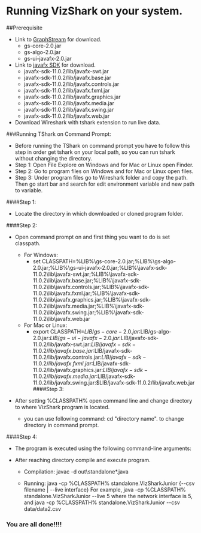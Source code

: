 # Running VizShark on your system.

##Prerequisite 
* Link to [GraphStream](https://graphstream-project.org/download/) for download.
   - gs-core-2.0.jar
   - gs-algo-2.0.jar
   - gs-ui-javafx-2.0.jar
* Link to [javafx SDK](https://gluonhq.com/products/javafx/) for download.
   - javafx-sdk-11.0.2/lib/javafx-swt.jar
   - javafx-sdk-11.0.2/lib/javafx.base.jar 
   - javafx-sdk-11.0.2/lib/javafx.controls.jar
   - javafx-sdk-11.0.2/lib/javafx.fxml.jar
   - javafx-sdk-11.0.2/lib/javafx.graphics.jar
   - javafx-sdk-11.0.2/lib/javafx.media.jar
   - javafx-sdk-11.0.2/lib/javafx.swing.jar 
   - javafx-sdk-11.0.2/lib/javafx.web.jar
* Download Wireshark with tshark extension to run live data.

###Running TShark on Command Prompt:

   - Before running the TShark on command prompt you have to follow this step in order get tshark on your local path, so you can run tshark without changing the directory.
   - Step 1: Open File Explore on Windows and for Mac or Linux open Finder.
   - Step 2: Go to program files on Windows and for Mac or Linux open files.
   - Step 3: Under program files go to Wireshark folder and copy the path. Then go start bar and search for edit environment variable and new path to variable. 

####Step 1:

- Locate the directory in which downloaded or cloned program folder.

####Step 2:

- Open command prompt on and first thing you want to do is set classpath.
    - For Windows:
      - set CLASSPATH=%LIB%\gs-core-2.0.jar;%LIB%\gs-algo-2.0.jar;%LIB%\gs-ui-javafx-2.0.jar;%LIB%\javafx-sdk-11.0.2\lib\javafx-swt.jar;%LIB%\javafx-sdk-11.0.2\lib\javafx.base.jar;%LIB%\javafx-sdk-11.0.2\lib\javafx.controls.jar;%LIB%\javafx-sdk-11.0.2\lib\javafx.fxml.jar;%LIB%\javafx-sdk-11.0.2\lib\javafx.graphics.jar;%LIB%\javafx-sdk-11.0.2\lib\javafx.media.jar;%LIB%\javafx-sdk-11.0.2\lib\javafx.swing.jar;%LIB%\javafx-sdk-11.0.2\lib\javafx.web.jar
    - For Mac or Linux:
      - export CLASSPATH=$LIB/gs-core-2.0.jar:$LIB/gs-algo-2.0.jar:$LIB/gs-ui-javafx-2.0.jar:$LIB/javafx-sdk-11.0.2/lib/javafx-swt.jar:$LIB/javafx-sdk-11.0.2/lib/javafx.base.jar:$LIB/javafx-sdk-11.0.2/lib/javafx.controls.jar:$LIB/javafx-sdk-11.0.2/lib/javafx.fxml.jar:$LIB/javafx-sdk-11.0.2/lib/javafx.graphics.jar:$LIB/javafx-sdk-11.0.2/lib/javafx.media.jar:$LIB/javafx-sdk-11.0.2/lib/javafx.swing.jar:$LIB/javafx-sdk-11.0.2/lib/javafx.web.jar
####Step 3:

- After setting %CLASSPATH% open command line and change directory to where VizShark program is located.
   - you can use following command: cd "directory name". to change directory in command prompt. 
 
####Step 4:

- The program is executed using the following command-line arguments:
- After reaching directory compile and execute program.

    - Compilation: javac -d out\standalone\*.java 

    - Running: java -cp %CLASSPATH% standalone.VizSharkJunior {--csv filename | --live interface}
        For example,
        java -cp %CLASSPATH% standalone.VizSharkJunior --live 5
        where the network interface is 5, and
        java -cp %CLASSPATH% standalone.VizSharkJunior --csv data/data2.csv
    
### You are all done!!!!